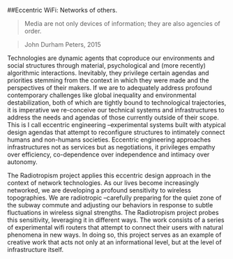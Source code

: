##Eccentric WiFi: Networks of others.

>Media are not only devices of information; they are also agencies of order.  

>John Durham Peters, 2015   
 
Technologies are dynamic agents that coproduce our environments and social structures through material, psychological and (more recently) algorithmic interactions. Inevitably, they privilege certain agendas and priorities stemming from the context in which they were made and the perspectives of their makers. If we are to adequately address profound contemporary challenges like global inequality and environmental destabilization, both of which are tightly bound to technological trajectories, it is imperative we re-conceive our technical systems and infrastructures to address the needs and agendas of those currently outside of their scope. This is I call eccentric engineering –experimental systems built with atypical design agendas that attempt to reconfigure structures to intimately connect humans and non-humans societies. Eccentric engineering approaches infrastructures not as services but as negotiations, it privileges empathy over efficiency, co-dependence over independence and intimacy over autonomy. 

The Radiotropism project applies this eccentric design approach in the context of network technologies. As our lives become increasingly networked, we are developing a profound sensitivity to wireless topographies. We are radiotropic –carefully preparing for the quiet zone of the subway commute and adjusting our behaviors in response to subtle fluctuations in wireless signal strengths. The Radiotropism project probes this sensitivity, leveraging it in different ways. The work consists of a series of experimental wifi routers that attempt to connect their users with natural phenomena in new ways. In doing so, this project serves as an example of creative work that acts not only at an informational level, but at the level of infrastructure itself. 
